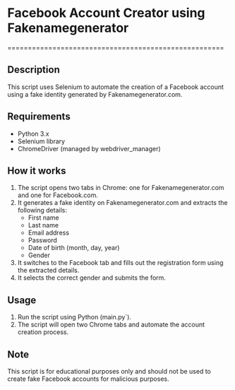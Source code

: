 # Facebook Account Creator using Fakenamegenerator
=====================================================

## Description
This script uses Selenium to automate the creation of a Facebook account using a fake identity generated by Fakenamegenerator.com.

## Requirements
* Python 3.x
* Selenium library
* ChromeDriver (managed by webdriver_manager)

## How it works
1. The script opens two tabs in Chrome: one for Fakenamegenerator.com and one for Facebook.com.
2. It generates a fake identity on Fakenamegenerator.com and extracts the following details:
	* First name
	* Last name
	* Email address
	* Password
	* Date of birth (month, day, year)
	* Gender
3. It switches to the Facebook tab and fills out the registration form using the extracted details.
4. It selects the correct gender and submits the form.

## Usage
1. Run the script using Python (main.py`).
2. The script will open two Chrome tabs and automate the account creation process.

## Note
This script is for educational purposes only and should not be used to create fake Facebook accounts for malicious purposes.
